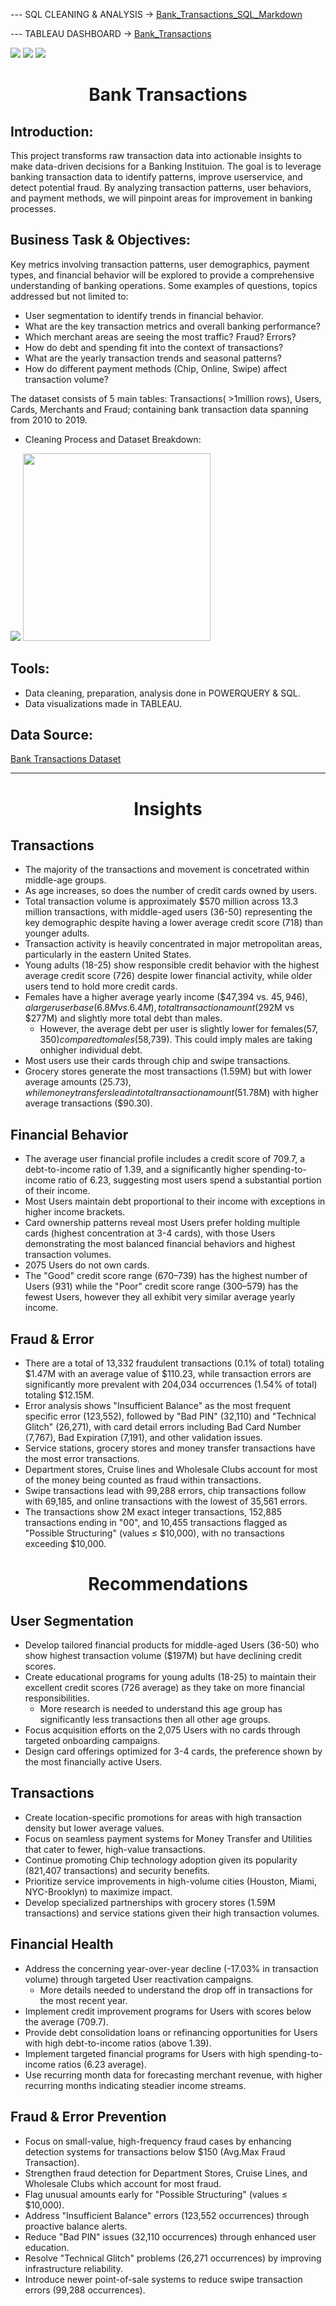 --- SQL CLEANING & ANALYSIS -> [ Bank_Transactions_SQL_Markdown ](https://github.com/AndyeliSays/Bank-Transactions/blob/main/bank_transactions_sql_markdown.md)

--- TABLEAU DASHBOARD -> [ Bank_Transactions ](https://public.tableau.com/app/profile/andyeli/viz/BankTransactions_17436380059930/Overview)

<img src=https://github.com/AndyeliSays/Bank-Transactions/blob/main/assets/BankDashboard1.png>
<img src=https://github.com/AndyeliSays/Bank-Transactions/blob/main/assets/Bank_Dashboard2.png>
<img src=https://github.com/AndyeliSays/Bank-Transactions/blob/main/assets/BankDashboard3.png>

<h1 align="center">Bank Transactions </h1>

## Introduction:
  
This project transforms raw transaction data into actionable insights to make data-driven decisions for a Banking Instituion. The goal is to leverage banking transaction data to identify patterns, improve userservice, and detect potential fraud. By analyzing transaction patterns, user behaviors, and payment methods, we will pinpoint areas for improvement in banking processes.

## Business Task & Objectives: 
  
Key metrics involving transaction patterns, user demographics, payment types, and financial behavior will be explored to provide a comprehensive understanding of banking operations. Some examples of questions, topics addressed but not limited to:

- User segmentation to identify trends in financial behavior.
- What are the key transaction metrics and overall banking performance?
- Which merchant areas are seeing the most traffic? Fraud? Errors?
- How do debt and spending fit into the context of transactions?
- What are the yearly transaction trends and seasonal patterns?
- How do different payment methods (Chip, Online, Swipe) affect transaction volume?


The dataset consists of 5 main tables: Transactions( >1million rows), Users, Cards, Merchants and Fraud; containing bank transaction data spanning from  2010 to 2019.

- Cleaning Process and Dataset Breakdown:

<img src=https://github.com/AndyeliSays/Bank-Transactions/blob/main/assets/cleaning_process.png>

<img src=https://github.com/AndyeliSays/Bank-Transactions/blob/main/assets/dataconnections.png width=300>

## Tools:
- Data cleaning, preparation, analysis done in POWERQUERY & SQL.
- Data visualizations made in TABLEAU.

## Data Source: 
[Bank Transactions Dataset](https://www.kaggle.com/datasets/computingvictor/transactions-fraud-datasets/data)

---

<h1 align="center">Insights</h1>


## Transactions
- The majority of the transactions and movement is concetrated within middle-age groups.
- As age increases, so does the number of credit cards owned by users.
- Total transaction volume is approximately $570 million across 13.3 million transactions, with middle-aged users (36-50) representing the key demographic despite having a lower average credit score (718) than younger adults.
- Transaction activity is heavily concentrated in major metropolitan areas, particularly in the eastern United States.
- Young adults (18-25) show responsible credit behavior with the highest average credit score (726) despite lower financial activity, while older users tend to hold more credit cards.
- Females have a higher average yearly income ($47,394 vs. $45,946), a larger user base (6.8M vs. 6.4M), total transaction amount ($292M vs $277M) and slightly more total debt than males.
    - However, the average debt per user is slightly lower for females($57,350) compared to males ($58,739). This could imply males are taking onhigher individual debt.
- Most users use their cards through chip and swipe transactions.
- Grocery stores generate the most transactions (1.59M) but with lower average amounts ($25.73), while money transfers lead in total transaction amount ($51.78M) with higher average transactions ($90.30).

## Financial Behavior
- The average user financial profile includes a credit score of 709.7, a debt-to-income ratio of 1.39, and a significantly higher spending-to-income ratio of 6.23, suggesting most users spend a substantial portion of their income.
- Most Users maintain debt proportional to their income with exceptions in higher income brackets.
- Card ownership patterns reveal most Users prefer holding multiple cards (highest concentration at 3-4 cards), with those Users demonstrating the most balanced financial behaviors and highest transaction volumes.
- 2075 Users do not own cards.
- The "Good" credit score range (670–739) has the highest number of Users (931) while the "Poor" credit score range (300–579) has the fewest Users, however they all exhibit very similar average yearly income.

## Fraud & Error

- There are a total of 13,332 fraudulent transactions (0.1% of total) totaling $1.47M with an average value of $110.23, while transaction errors are significantly more prevalent with 204,034 occurrences (1.54% of total) totaling $12.15M.
- Error analysis shows "Insufficient Balance" as the most frequent specific error (123,552), followed by "Bad PIN" (32,110) and "Technical Glitch" (26,271), with card detail errors including Bad Card Number (7,767), Bad Expiration (7,191), and other validation issues.
- Service stations, grocery stores and money transfer transactions have the most error transactions.
- Department stores, Cruise lines and Wholesale Clubs account for most of the money being counted as fraud within transactions.
- Swipe transactions lead with 99,288 errors, chip transactions follow with 69,185, and online transactions with the lowest of 35,561 errors.
- The transactions show 2M exact integer transactions, 152,885 transactions ending in "00", and 10,455 transactions flagged as "Possible Structuring" (values ≤ $10,000), with no transactions exceeding $10,000.

<h1 align="center">Recommendations </h1>

## User Segmentation
- Develop tailored financial products for middle-aged Users (36-50) who show highest transaction volume ($197M) but have declining credit scores.
- Create educational programs for young adults (18-25) to maintain their excellent credit scores (726 average) as they take on more financial responsibilities.
  - More research is needed to understand this age group has significantly less transactions then all other age groups.
- Focus acquisition efforts on the 2,075 Users with no cards through targeted onboarding campaigns.
- Design card offerings optimized for 3-4 cards, the preference shown by the most financially active Users.

## Transactions
- Create location-specific promotions for areas with high transaction density but lower average values.
- Focus on seamless payment systems for Money Transfer and Utilities that cater to fewer, high-value transactions.
- Continue promoting Chip technology adoption given its popularity (821,407 transactions) and security benefits.
- Prioritize service improvements in high-volume cities (Houston, Miami, NYC-Brooklyn) to maximize impact.
- Develop specialized partnerships with grocery stores (1.59M transactions) and service stations given their high transaction volumes.
 
## Financial Health
- Address the concerning year-over-year decline (-17.03% in transaction volume) through targeted User reactivation campaigns.
  - More details needed to understand the drop off in transactions for the most recent year.
- Implement credit improvement programs for Users with scores below the average (709.7).
- Provide debt consolidation loans or refinancing opportunities for Users with high debt-to-income ratios (above 1.39).
- Implement targeted financial programs for Users with high spending-to-income ratios (6.23 average).
- Use recurring month data for forecasting merchant revenue, with higher recurring months indicating steadier income streams.

## Fraud & Error Prevention
- Focus on small-value, high-frequency fraud cases by enhancing detection systems for transactions below $150 (Avg.Max Fraud Transaction).
- Strengthen fraud detection for Department Stores, Cruise Lines, and Wholesale Clubs which account for most fraud.
- Flag unusual amounts early for "Possible Structuring" (values ≤ $10,000).
- Address "Insufficient Balance" errors (123,552 occurrences) through proactive balance alerts.
- Reduce "Bad PIN" issues (32,110 occurrences) through enhanced user education.
- Resolve "Technical Glitch" problems (26,271 occurrences) by improving infrastructure reliability.
- Introduce newer point-of-sale systems to reduce swipe transaction errors (99,288 occurrences).

 


  
